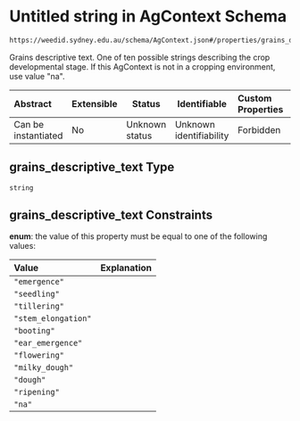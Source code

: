# Untitled string in AgContext Schema

```txt
https://weedid.sydney.edu.au/schema/AgContext.json#/properties/grains_descriptive_text
```

Grains descriptive text.
One of ten possible strings describing the crop developmental stage.
If this AgContext is not in a cropping environment, use value "na".


| Abstract            | Extensible | Status         | Identifiable            | Custom Properties | Additional Properties | Access Restrictions | Defined In                                                                  |
| :------------------ | ---------- | -------------- | ----------------------- | :---------------- | --------------------- | ------------------- | --------------------------------------------------------------------------- |
| Can be instantiated | No         | Unknown status | Unknown identifiability | Forbidden         | Allowed               | none                | [AgContext.schema.json\*](out/AgContext.schema.json "open original schema") |

## grains_descriptive_text Type

`string`

## grains_descriptive_text Constraints

**enum**: the value of this property must be equal to one of the following values:

| Value               | Explanation |
| :------------------ | ----------- |
| `"emergence"`       |             |
| `"seedling"`        |             |
| `"tillering"`       |             |
| `"stem_elongation"` |             |
| `"booting"`         |             |
| `"ear_emergence"`   |             |
| `"flowering"`       |             |
| `"milky_dough"`     |             |
| `"dough"`           |             |
| `"ripening"`        |             |
| `"na"`              |             |
